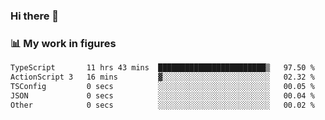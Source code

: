 ### Hi there 👋

### 📊 My work in figures

<!--START_SECTION:waka-->

```txt
TypeScript       11 hrs 43 mins  ████████████████████████▒   97.50 %
ActionScript 3   16 mins         ▓░░░░░░░░░░░░░░░░░░░░░░░░   02.32 %
TSConfig         0 secs          ░░░░░░░░░░░░░░░░░░░░░░░░░   00.05 %
JSON             0 secs          ░░░░░░░░░░░░░░░░░░░░░░░░░   00.04 %
Other            0 secs          ░░░░░░░░░░░░░░░░░░░░░░░░░   00.02 %
```

<!--END_SECTION:waka-->
